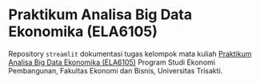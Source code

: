# Praktikum Analisa Big Data Ekonomika (ELA6105)

Repository `streamlit` dokumentasi tugas kelompok mata kuliah
[Praktikum Analisa Big Data Ekonomika (ELA6105)](https://ep.feb.trisakti.ac.id/akademik/kurikulum/)
Program Studi Ekonomi Pembangunan, Fakultas Ekonomi dan Bisnis, Universitas Trisakti.

